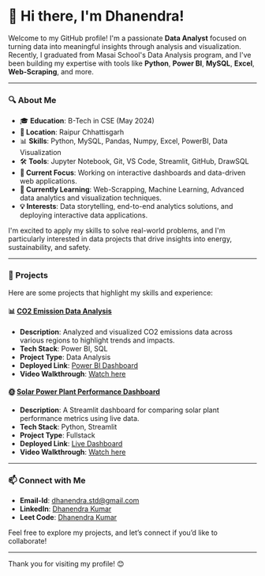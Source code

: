 # 👋 Hi there, I'm Dhanendra!

Welcome to my GitHub profile!
I'm a passionate **Data Analyst** focused on turning data into meaningful insights through analysis and visualization. Recently, I graduated from Masai School's Data Analysis program, and I've been building my expertise with tools like **Python**, **Power BI**, **MySQL**, **Excel**, **Web-Scraping**, and more.

---

### 🔍 About Me
- 🎓 **Education**: B-Tech in CSE (May 2024)
- **📍 Location**: Raipur Chhattisgarh
- 📊 **Skills**: Python, MySQL, Pandas, Numpy, Excel, PowerBI,  Data Visualization
- 🛠 **Tools**: Jupyter Notebook, Git, VS Code, Streamlit, GitHub, DrawSQL
- **💼 Current Focus**: Working on interactive dashboards and data-driven web applications.
- **🌱 Currently Learning**: Web-Scrapping, Machine Learning, Advanced data analytics and visualization techniques.
- **💡 Interests**: Data storytelling, end-to-end analytics solutions, and deploying interactive data applications.

I'm excited to apply my skills to solve real-world problems, and I'm particularly interested in data projects that drive insights into energy, sustainability, and safety.

---

### 🚀 Projects

Here are some projects that highlight my skills and experience:

#### 📊 [CO2 Emission Data Analysis](https://github.com/yourusername/co2-emission-analysis)
   - **Description**: Analyzed and visualized CO2 emissions data across various regions to highlight trends and impacts.
   - **Tech Stack**: Power BI, SQL
   - **Project Type**: Data Analysis
   - **Deployed Link**: [Power BI Dashboard](#)
   - **Video Walkthrough**: [Watch here](#)

#### 🌞 [Solar Power Plant Performance Dashboard](https://github.com/yourusername/solar-power-dashboard)
   - **Description**: A Streamlit dashboard for comparing solar plant performance metrics using live data.
   - **Tech Stack**: Python, Streamlit
   - **Project Type**: Fullstack
   - **Deployed Link**: [Live Dashboard](#)
   - **Video Walkthrough**: [Watch here](#)


---

### 📫 Connect with Me
- **Email-Id**: dhanendra.std@gmail.com 
- **LinkedIn**: [Dhanendra Kumar]([https://www.linkedin.com/in/yourprofile/](https://www.linkedin.com/in/dhanendra-kumar-thedhanendra/))
- **Leet Code**: [Dhanendra Kumar](https://leetcode.com/u/theDhanendra/)

Feel free to explore my projects, and let’s connect if you’d like to collaborate!

---

Thank you for visiting my profile! 😊
